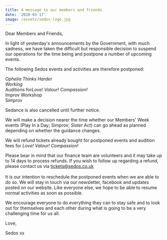 ```yaml
---
title: A message to our members and friends
date: '2020-03-17'
image: /assets/sedos-logo.jpg
---
```

Dear Members and Friends,

In light of yesterday's announcements by the Government, with much sadness, we have taken the difficult but responsible decision to suspend our operations for the time being and postpone a number of upcoming events.

The following Sedos events and activities are therefore postponed:

*Ophelia Thinks Harder\
Working*\
Auditions for*Love! Valour! Compassion!*\
Improv Workshop\
Simprov

Sedance is also cancelled until further notice.

We will make a decision nearer the time whether our Members' Week events (Play In a Day; Simprov; *Sister Act*) can go ahead as planned depending on whether the guidance changes.

We will refund tickets already bought for postponed events and audition fees for *Love! Valour! Compassion!*

Please bear in mind that our finance team are volunteers and it may take up to 14 days to process refunds. If you wish to follow up regarding a refund, please contact us via tickets@sedos.co.uk\
\
It is our intention to reschedule the postponed events when we are able to do so. We will stay in touch via our newsletter, facebook and updates posted on our website. Like everyone else, we hope to be able to resume normal activities as soon as possible.

We encourage everyone to do everything they can to stay safe and to look out for themselves and each other during what is going to be a very challenging time for us all.

Love,

Sedos xx